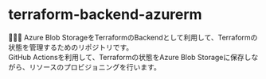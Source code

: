 # terraform-backend-azurerm

🐇🐇🐇 Azure Blob StorageをTerraformのBackendとして利用して、Terraformの状態を管理するためのリポジトリです。  
GitHub Actionsを利用して、Terraformの状態をAzure Blob Storageに保存しながら、リソースのプロビジョニングを行います。  
